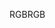 <span data-ttu-id="0debe-101">RGB</span><span class="sxs-lookup"><span data-stu-id="0debe-101">RGB</span></span>